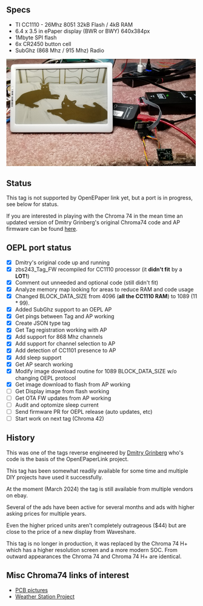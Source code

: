 ## Specs
* TI CC1110 - 26Mhz 8051 32kB Flash / 4kB RAM
* 6.4 x 3.5 in ePaper display (BWR or BWY) 640x384px
* 1Mbyte SPI flash
* 6x CR2450 button cell
* SubGhz (868 Mhz / 915 Mhz) Radio

<img width="500" src="https://github.com/skiphansen/dmitrygr-einkTags/blob/master/assets/two_cats.png">

## Status

This tag is not supported by OpenEPaper link yet, but a port is in progress, 
see below for status.

If you are interested in playing with the Chroma 74 in the mean time an updated version of 
Dmitry Grinberg's original Chroma74 code and AP firmware can be found [here](https://github.com/skiphansen/dmitrygr-einkTags).

## OEPL port status
- [x] Dmitry's original code up and running
- [x] zbs243_Tag_FW recompiled for CC1110 processor (it **didn't fit** by a **LOT!**)
- [x] Comment out unneeded and optional code (still didn't fit)
- [x] Analyze memory map looking for areas to reduce RAM and code usage
- [x] Changed BLOCK_DATA_SIZE from 4096 (**all the CC1110 RAM**) to 1089 (11 * 99).
- [x] Added SubGhz support to an OEPL AP
- [x] Get pings between Tag and AP working
- [x] Create JSON type tag
- [x] Get Tag registration working with AP
- [x] Add support for 868 Mhz channels
- [x] Add support for channel selection to AP
- [x] Add detection of CC1101 presence to AP
- [x] Add sleep support
- [x] Get AP search working
- [x] Modify image download routine for 1089 BLOCK_DATA_SIZE w/o changing OEPL protocol
- [x] Get image download to flash from AP working
- [ ] Get Display image from flash working
- [ ] Get OTA FW updates from AP working
- [ ] Audit and optomize sleep current
- [ ] Send firmware PR for OEPL release (auto updates, etc)
- [ ] Start work on next tag (Chroma 42)

## History

This was one of the tags reverse engineered by [Dmitry Grinberg](https://dmitry.gr/?r=05.Projects&proj=29.%20eInk%20Price%20Tags) 
who's code is the basis of the OpenEPaperLink project.

This tag has been somewhat readily available for some time and multiple DIY 
projects have used it successfully.  

At the moment (March 2024) the tag is still available from multiple vendors on 
ebay.  

Several of the ads have been active for several months and ads with higher 
asking prices for multiple years.  

Even the higher priced units aren't completely outrageous ($44) but are 
close to the price of a new display from Waveshare.  

This tag is no longer in production, it was replaced by the Chroma 74 H+ which 
has a higher resolution screen and a more modern SOC.  From outward appearances 
the Chroma 74 and Chroma 74 H+ are identical.

## Misc Chroma74 links of interest

* [PCB pictures](https://github.com/TechIsCool/Chroma74/tree/master/pictures)
* [Weather Station Project](https://hackaday.io/project/175947-74-e-ink-shelf-label-used-as-a-weather-station/details)
